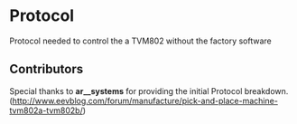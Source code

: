 # Protocol
Protocol needed to control the a TVM802 without the factory software

## Contributors
Special thanks to <b>ar__systems</b> for providing the initial Protocol breakdown. (http://www.eevblog.com/forum/manufacture/pick-and-place-machine-tvm802a-tvm802b/)
